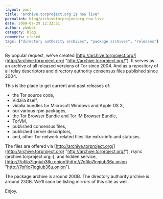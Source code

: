 ```yaml
---
layout: post
title: "archive.torproject.org is now live"
permalink: blog/archivetorprojectorg-now-live
date: 2009-07-29 12:32:51
author: phobos
category: blog
comments: closed
tags: ["directory authority archives", "package archives", "releases"]
---
```


By popular request, we've created [http://archive.torproject.org/](http://archive.torproject.org/ "http://archive.torproject.org/"). It serves as an archive of all released versions of Tor since 2004. And as a repository of all relay descriptors and directory authority consensus files published since 2004.

This is the place to get current and past releases of:

-   the Tor source code,
-   Vidalia itself,
-   vidalia bundles for Microsoft Windows and Apple OS X,
-   our various rpm packages,
-   the Tor Browser Bundle and Tor IM Browser Bundle,
-   TorVM,
-   published consensus files,
-   published server descriptors,
-   and, other Tor network related files like extra-info and statuses.

The files are offered via [http://archive.torproject.org/](http://archive.torproject.org/ "http://archive.torproject.org/"), rsync (archive.torproject.org::), and hidden service, [http://7ofilo7lqgiub36u.onion](http://7ofilo7lqgiub36u.onion "http://7ofilo7lqgiub36u.onion").

The package archive is around 20GB. The directory authority archive is around 23GB. We'll soon be listing mirrors of this site as well.

Enjoy.
